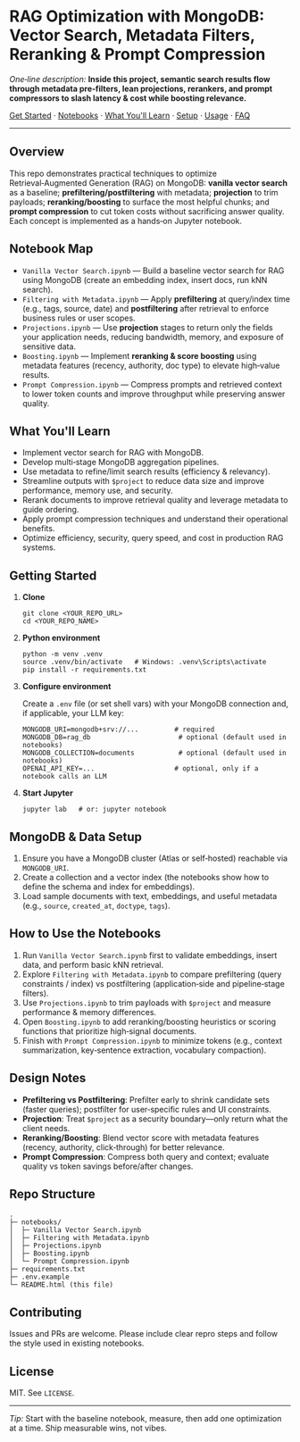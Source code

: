 <!-- GitHub-safe HTML README -->
<h1 id="title">RAG Optimization with MongoDB: Vector Search, Metadata Filters, Reranking & Prompt Compression</h1>

<p><em>One‑line description:</em> <strong>Inside this project, semantic search results flow through metadata pre‑filters, lean projections, rerankers, and prompt compressors to slash latency & cost while boosting relevance.</strong></p>

<p>
  <a href="#getting-started">Get Started</a> ·
  <a href="#notebooks">Notebooks</a> ·
  <a href="#learning-outcomes">What You'll Learn</a> ·
  <a href="#setup">Setup</a> ·
  <a href="#usage">Usage</a> ·
  <a href="#faq">FAQ</a>
</p>

<hr/>

<h2 id="overview">Overview</h2>
<p>
This repo demonstrates practical techniques to optimize Retrieval‑Augmented Generation (RAG) on MongoDB:
<strong>vanilla vector search</strong> as a baseline; <strong>prefiltering/postfiltering</strong> with metadata; <strong>projection</strong> to trim payloads; <strong>reranking/boosting</strong> to surface the most helpful chunks; and <strong>prompt compression</strong> to cut token costs without sacrificing answer quality. Each concept is implemented as a hands‑on Jupyter notebook.
</p>

<h2 id="notebooks">Notebook Map</h2>
<ul>
  <li><code>Vanilla Vector Search.ipynb</code> — Build a baseline vector search for RAG using MongoDB (create an embedding index, insert docs, run kNN search).</li>
  <li><code>Filtering with Metadata.ipynb</code> — Apply <strong>prefiltering</strong> at query/index time (e.g., tags, source, date) and <strong>postfiltering</strong> after retrieval to enforce business rules or user scopes.</li>
  <li><code>Projections.ipynb</code> — Use <strong>projection</strong> stages to return only the fields your application needs, reducing bandwidth, memory, and exposure of sensitive data.</li>
  <li><code>Boosting.ipynb</code> — Implement <strong>reranking & score boosting</strong> using metadata features (recency, authority, doc type) to elevate high‑value results.</li>
  <li><code>Prompt Compression.ipynb</code> — Compress prompts and retrieved context to lower token counts and improve throughput while preserving answer quality.</li>
</ul>

<h2 id="learning-outcomes">What You'll Learn</h2>
<ul>
  <li>Implement vector search for RAG with MongoDB.</li>
  <li>Develop multi‑stage MongoDB aggregation pipelines.</li>
  <li>Use metadata to refine/limit search results (efficiency & relevancy).</li>
  <li>Streamline outputs with <code>$project</code> to reduce data size and improve performance, memory use, and security.</li>
  <li>Rerank documents to improve retrieval quality and leverage metadata to guide ordering.</li>
  <li>Apply prompt compression techniques and understand their operational benefits.</li>
  <li>Optimize efficiency, security, query speed, and cost in production RAG systems.</li>
</ul>

<h2 id="getting-started">Getting Started</h2>
<ol>
  <li><strong>Clone</strong>
    <pre><code>git clone &lt;YOUR_REPO_URL&gt;
cd &lt;YOUR_REPO_NAME&gt;
</code></pre>
  </li>
  <li><strong>Python environment</strong>
    <pre><code>python -m venv .venv
source .venv/bin/activate   # Windows: .venv\Scripts\activate
pip install -r requirements.txt
</code></pre>
  </li>
  <li><strong>Configure environment</strong>
    <p>Create a <code>.env</code> file (or set shell vars) with your MongoDB connection and, if applicable, your LLM key:</p>
    <pre><code>MONGODB_URI=mongodb+srv://...         # required
MONGODB_DB=rag_db                      # optional (default used in notebooks)
MONGODB_COLLECTION=documents           # optional (default used in notebooks)
OPENAI_API_KEY=...                    # optional, only if a notebook calls an LLM
</code></pre>
  </li>
  <li><strong>Start Jupyter</strong>
    <pre><code>jupyter lab   # or: jupyter notebook
</code></pre>
  </li>
</ol>

<h2 id="setup">MongoDB & Data Setup</h2>
<ol>
  <li>Ensure you have a MongoDB cluster (Atlas or self‑hosted) reachable via <code>MONGODB_URI</code>.</li>
  <li>Create a collection and a vector index (the notebooks show how to define the schema and index for embeddings).</li>
  <li>Load sample documents with text, embeddings, and useful metadata (e.g., <code>source</code>, <code>created_at</code>, <code>doctype</code>, <code>tags</code>).</li>
</ol>

<h2 id="usage">How to Use the Notebooks</h2>
<ol>
  <li>Run <code>Vanilla Vector Search.ipynb</code> first to validate embeddings, insert data, and perform basic kNN retrieval.</li>
  <li>Explore <code>Filtering with Metadata.ipynb</code> to compare prefiltering (query constraints / index) vs postfiltering (application‑side and pipeline‑stage filters).</li>
  <li>Use <code>Projections.ipynb</code> to trim payloads with <code>$project</code> and measure performance & memory differences.</li>
  <li>Open <code>Boosting.ipynb</code> to add reranking/boosting heuristics or scoring functions that prioritize high‑signal documents.</li>
  <li>Finish with <code>Prompt Compression.ipynb</code> to minimize tokens (e.g., context summarization, key‑sentence extraction, vocabulary compaction).</li>
</ol>

<h2 id="design-notes">Design Notes</h2>
<ul>
  <li><strong>Prefiltering vs Postfiltering</strong>: Prefilter early to shrink candidate sets (faster queries); postfilter for user‑specific rules and UI constraints.</li>
  <li><strong>Projection</strong>: Treat <code>$project</code> as a security boundary—only return what the client needs.</li>
  <li><strong>Reranking/Boosting</strong>: Blend vector score with metadata features (recency, authority, click‑through) for better relevance.</li>
  <li><strong>Prompt Compression</strong>: Compress both query and context; evaluate quality vs token savings before/after changes.</li>
</ul>

<h2 id="structure">Repo Structure</h2>
<pre><code>.
├─ notebooks/
│  ├─ Vanilla Vector Search.ipynb
│  ├─ Filtering with Metadata.ipynb
│  ├─ Projections.ipynb
│  ├─ Boosting.ipynb
│  └─ Prompt Compression.ipynb
├─ requirements.txt
├─ .env.example
└─ README.html (this file)
</code></pre>

<h2 id="contributing">Contributing</h2>
<p>Issues and PRs are welcome. Please include clear repro steps and follow the style used in existing notebooks.</p>

<h2 id="license">License</h2>
<p>MIT. See <code>LICENSE</code>.</p>

<hr/>
<p><em>Tip:</em> Start with the baseline notebook, measure, then add one optimization at a time. Ship measurable wins, not vibes.</p>

